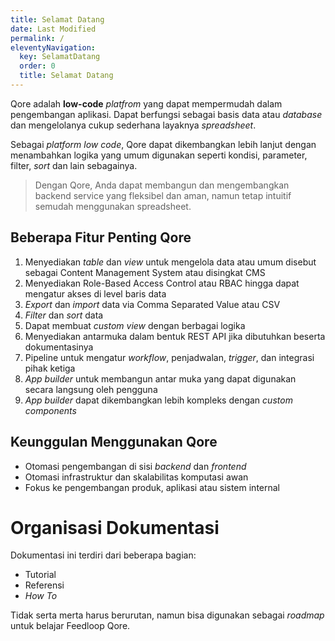 ```yaml
---
title: Selamat Datang
date: Last Modified
permalink: /
eleventyNavigation:
  key: SelamatDatang
  order: 0
  title: Selamat Datang
---
```


Qore adalah **low-code** _platfrom_ yang dapat mempermudah dalam pengembangan aplikasi. Dapat berfungsi sebagai basis data atau _database_ dan mengelolanya cukup sederhana layaknya _spreadsheet_.

Sebagai _platform_ _low code_, Qore dapat dikembangkan lebih lanjut dengan menambahkan logika yang umum digunakan seperti kondisi, parameter, filter, _sort_ dan lain sebagainya.

> Dengan Qore, Anda dapat membangun dan mengembangkan backend service yang fleksibel dan aman, namun tetap intuitif semudah menggunakan spreadsheet.

## Beberapa Fitur Penting Qore

1. Menyediakan _table_ dan _view_ untuk mengelola data atau umum disebut sebagai Content Management System atau disingkat CMS
2. Menyediakan Role-Based Access Control atau RBAC hingga dapat mengatur akses di level baris data
3. _Export_ dan _import_ data via Comma Separated Value atau CSV
4. _Filter_ dan _sort_ data
5. Dapat membuat _custom view_ dengan berbagai logika
6. Menyediakan antarmuka dalam bentuk REST API jika dibutuhkan beserta dokumentasinya
7. Pipeline untuk mengatur _workflow_, penjadwalan, _trigger_, dan integrasi pihak ketiga
8. _App builder_ untuk membangun antar muka yang dapat digunakan secara langsung oleh pengguna
9. _App builder_ dapat dikembangkan lebih kompleks dengan _custom components_

## Keunggulan Menggunakan Qore

- Otomasi pengembangan di sisi _backend_ dan _frontend_
- Otomasi infrastruktur dan skalabilitas komputasi awan
- Fokus ke pengembangan produk, aplikasi atau sistem internal

# Organisasi Dokumentasi

Dokumentasi ini terdiri dari beberapa bagian:

- Tutorial
- Referensi
- _How To_

Tidak serta merta harus berurutan, namun bisa digunakan sebagai _roadmap_ untuk belajar Feedloop Qore.
